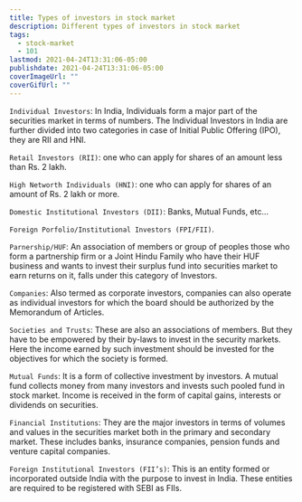```yaml
---
title: Types of investors in stock market
description: Different types of investors in stock market
tags:
  - stock-market
  - 101
lastmod: 2021-04-24T13:31:06-05:00
publishdate: 2021-04-24T13:31:06-05:00
coverImageUrl: ""
coverGifUrl: ""
---
```


`Individual Investors`: In India, Individuals form a major part of the securities market in terms of numbers. The Individual Investors in India are further divided into two categories in case of Initial Public Offering (IPO), they are RII and HNI.

`Retail Investors (RII)`: one who can apply for shares of an amount less than Rs. 2 lakh.

`High Networth Individuals (HNI)`: one who can apply for shares of an amount of Rs. 2 lakh or more.

`Domestic Institutional Investors (DII)`: Banks, Mutual Funds, etc...

`Foreign Porfolio/Institutional Investors (FPI/FII)`.

`Parnership/HUF`: An association of members or group of peoples those who form a partnership firm or a Joint Hindu Family who have their HUF business and wants to invest their surplus fund into securities market to earn returns on it, falls under this category of Investors.

`Companies`: Also termed as corporate investors, companies can also operate as individual investors for which the board should be authorized by the Memorandum of Articles.

`Societies and Trusts`: These are also an associations of members. But they have to be empowered by their by-laws to invest in the security markets. Here the income earned by such investment should be invested for the objectives for which the society is formed.

`Mutual Funds`: It is a form of collective investment by investors. A mutual fund collects money from many investors and invests such pooled fund in stock market. Income is received in the form of capital gains, interests or dividends on securities.

`Financial Institutions`: They are the major investors in terms of volumes and values in the securities market both in the primary and secondary market. These includes banks, insurance companies, pension funds and venture capital companies.

`Foreign Institutional Investors (FII’s)`: This is an entity formed or incorporated outside India with the purpose to invest in India. These entities are required to be registered with SEBI as FIIs.
